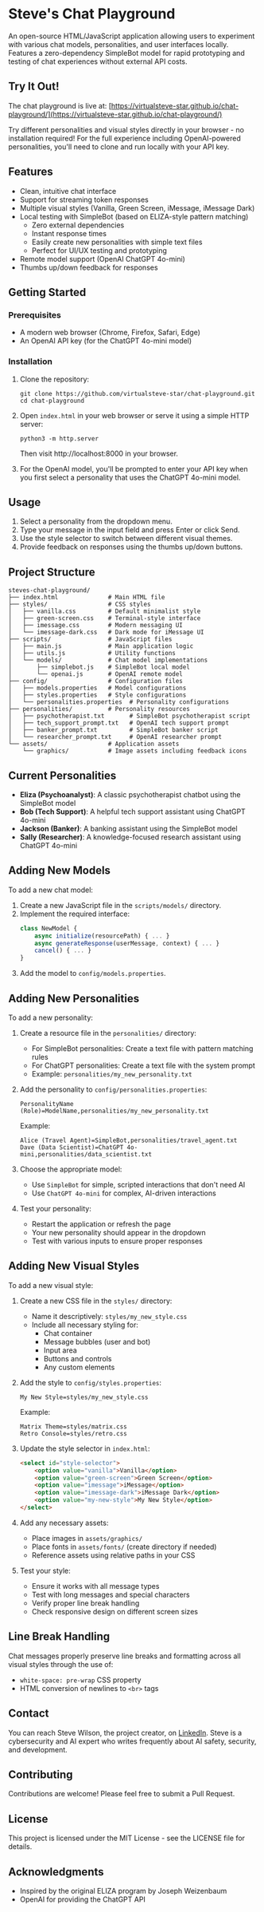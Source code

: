 # Steve's Chat Playground

An open-source HTML/JavaScript application allowing users to experiment with various chat models, personalities, and user interfaces locally. Features a zero-dependency SimpleBot model for rapid prototyping and testing of chat experiences without external API costs.

## Try It Out!

The chat playground is live at: [https://virtualsteve-star.github.io/chat-playground/](https://virtualsteve-star.github.io/chat-playground/)

Try different personalities and visual styles directly in your browser - no installation required! For the full experience including OpenAI-powered personalities, you'll need to clone and run locally with your API key.

## Features

- Clean, intuitive chat interface
- Support for streaming token responses
- Multiple visual styles (Vanilla, Green Screen, iMessage, iMessage Dark)
- Local testing with SimpleBot (based on ELIZA-style pattern matching)
  - Zero external dependencies
  - Instant response times
  - Easily create new personalities with simple text files
  - Perfect for UI/UX testing and prototyping
- Remote model support (OpenAI ChatGPT 4o-mini)
- Thumbs up/down feedback for responses

## Getting Started

### Prerequisites

- A modern web browser (Chrome, Firefox, Safari, Edge)
- An OpenAI API key (for the ChatGPT 4o-mini model)

### Installation

1. Clone the repository:
   ```
   git clone https://github.com/virtualsteve-star/chat-playground.git
   cd chat-playground
   ```

2. Open `index.html` in your web browser or serve it using a simple HTTP server:
   ```
   python3 -m http.server
   ```
   Then visit http://localhost:8000 in your browser.

3. For the OpenAI model, you'll be prompted to enter your API key when you first select a personality that uses the ChatGPT 4o-mini model.

## Usage

1. Select a personality from the dropdown menu.
2. Type your message in the input field and press Enter or click Send.
3. Use the style selector to switch between different visual themes.
4. Provide feedback on responses using the thumbs up/down buttons.

## Project Structure

```
steves-chat-playground/
├── index.html              # Main HTML file
├── styles/                 # CSS styles
│   ├── vanilla.css         # Default minimalist style
│   ├── green-screen.css    # Terminal-style interface
│   ├── imessage.css        # Modern messaging UI
│   └── imessage-dark.css   # Dark mode for iMessage UI
├── scripts/                # JavaScript files
│   ├── main.js             # Main application logic
│   ├── utils.js            # Utility functions
│   └── models/             # Chat model implementations
│       ├── simplebot.js    # SimpleBot local model
│       └── openai.js       # OpenAI remote model
├── config/                 # Configuration files
│   ├── models.properties   # Model configurations
│   ├── styles.properties   # Style configurations
│   └── personalities.properties  # Personality configurations
├── personalities/          # Personality resources
│   ├── psychotherapist.txt       # SimpleBot psychotherapist script
│   ├── tech_support_prompt.txt   # OpenAI tech support prompt
│   ├── banker_prompt.txt         # SimpleBot banker script
│   └── researcher_prompt.txt     # OpenAI researcher prompt
└── assets/                 # Application assets
    └── graphics/           # Image assets including feedback icons
```

## Current Personalities

- **Eliza (Psychoanalyst)**: A classic psychotherapist chatbot using the SimpleBot model
- **Bob (Tech Support)**: A helpful tech support assistant using ChatGPT 4o-mini
- **Jackson (Banker)**: A banking assistant using the SimpleBot model
- **Sally (Researcher)**: A knowledge-focused research assistant using ChatGPT 4o-mini

## Adding New Models

To add a new chat model:

1. Create a new JavaScript file in the `scripts/models/` directory.
2. Implement the required interface:
   ```javascript
   class NewModel {
       async initialize(resourcePath) { ... }
       async generateResponse(userMessage, context) { ... }
       cancel() { ... }
   }
   ```
3. Add the model to `config/models.properties`.

## Adding New Personalities

To add a new personality:

1. Create a resource file in the `personalities/` directory:
   - For SimpleBot personalities: Create a text file with pattern matching rules
   - For ChatGPT personalities: Create a text file with the system prompt
   - Example: `personalities/my_new_personality.txt`

2. Add the personality to `config/personalities.properties`:
   ```
   PersonalityName (Role)=ModelName,personalities/my_new_personality.txt
   ```
   Example:
   ```
   Alice (Travel Agent)=SimpleBot,personalities/travel_agent.txt
   Dave (Data Scientist)=ChatGPT 4o-mini,personalities/data_scientist.txt
   ```

3. Choose the appropriate model:
   - Use `SimpleBot` for simple, scripted interactions that don't need AI
   - Use `ChatGPT 4o-mini` for complex, AI-driven interactions

4. Test your personality:
   - Restart the application or refresh the page
   - Your new personality should appear in the dropdown
   - Test with various inputs to ensure proper responses

## Adding New Visual Styles

To add a new visual style:

1. Create a new CSS file in the `styles/` directory:
   - Name it descriptively: `styles/my_new_style.css`
   - Include all necessary styling for:
     - Chat container
     - Message bubbles (user and bot)
     - Input area
     - Buttons and controls
     - Any custom elements

2. Add the style to `config/styles.properties`:
   ```
   My New Style=styles/my_new_style.css
   ```
   Example:
   ```
   Matrix Theme=styles/matrix.css
   Retro Console=styles/retro.css
   ```

3. Update the style selector in `index.html`:
   ```html
   <select id="style-selector">
       <option value="vanilla">Vanilla</option>
       <option value="green-screen">Green Screen</option>
       <option value="imessage">iMessage</option>
       <option value="imessage-dark">iMessage Dark</option>
       <option value="my-new-style">My New Style</option>
   </select>
   ```

4. Add any necessary assets:
   - Place images in `assets/graphics/`
   - Place fonts in `assets/fonts/` (create directory if needed)
   - Reference assets using relative paths in your CSS

5. Test your style:
   - Ensure it works with all message types
   - Test with long messages and special characters
   - Verify proper line break handling
   - Check responsive design on different screen sizes

## Line Break Handling

Chat messages properly preserve line breaks and formatting across all visual styles through the use of:
- `white-space: pre-wrap` CSS property
- HTML conversion of newlines to `<br>` tags

## Contact

You can reach Steve Wilson, the project creator, on [LinkedIn](https://www.linkedin.com/in/wilsonsd/). Steve is a cybersecurity and AI expert who writes frequently about AI safety, security, and development.

## Contributing

Contributions are welcome! Please feel free to submit a Pull Request.

## License

This project is licensed under the MIT License - see the LICENSE file for details.

## Acknowledgments

- Inspired by the original ELIZA program by Joseph Weizenbaum
- OpenAI for providing the ChatGPT API 